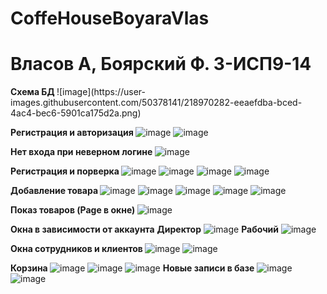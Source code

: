 # CoffeHouseBoyaraVlas


<h1> Власов А, Боярский Ф. 3-ИСП9-14 </h1>
<b> Схема БД </b>
![image](https://user-images.githubusercontent.com/50378141/218970282-eeaefdba-bced-4ac4-bec6-5901ca175d2a.png)

<b> Регистрация и авторизация </b>
![image](https://user-images.githubusercontent.com/50378141/218975361-b81e3833-dda0-4f1b-b8ad-cdcc8f46e1ba.png)
![image](https://user-images.githubusercontent.com/50378141/218975402-b3703171-72f1-4f4e-9ec4-921488c6163d.png)

<b> Нет входа при неверном логине </b>
![image](https://user-images.githubusercontent.com/50378141/218975582-48348d7b-1da3-4d79-919c-03ee0bfc352c.png)

<b> Регистрация и порверка </b>
![image](https://user-images.githubusercontent.com/50378141/218975729-fb95eeb1-d4d9-4b14-841f-f5bde8fbabe8.png)
![image](https://user-images.githubusercontent.com/50378141/218975824-013081b7-daee-4def-8b1e-12ca0e401821.png)
![image](https://user-images.githubusercontent.com/50378141/218976023-394b33ca-c30b-49b0-90e1-835c4379289b.png)
![image](https://user-images.githubusercontent.com/50378141/218976429-46d2526e-d5e7-4adc-815d-56532da5c21c.png)

<b> Добавление товара </b>
![image](https://user-images.githubusercontent.com/50378141/219850335-587a7b5d-85cb-454a-b5e8-af3077325bab.png)
![image](https://user-images.githubusercontent.com/50378141/219850386-d83eb516-620c-47da-8c5e-e18680ee40df.png)
![image](https://user-images.githubusercontent.com/50378141/219850405-20fea3b3-c0d0-454a-90c5-88f774a97135.png)
![image](https://user-images.githubusercontent.com/50378141/219850358-695791c1-3e84-4dda-8e83-e7cd3ffd360e.png)
![image](https://user-images.githubusercontent.com/50378141/219850365-7048495a-d0ab-4601-9b73-ebc8c574682e.png)

<b> Показ товаров (Page в окне) </b>
![image](https://user-images.githubusercontent.com/50378141/220129330-a54692d9-7006-4166-bad8-e4229e91d148.png)

<b> Окна в зависимости от аккаунта</b>
<b>Директор</b>
![image](https://user-images.githubusercontent.com/50378141/231678973-3a3dcb44-836e-49fc-ac4e-951a8a7208c0.png)
<b>Рабочий</b>
![image](https://user-images.githubusercontent.com/50378141/231679021-75e56ca1-4712-4eff-8281-ecbb913c6850.png)

<b> Окна сотрудников и клиентов </b>
![image](https://user-images.githubusercontent.com/50378141/231679077-8f2a14ee-e879-4d3a-a67c-fa634a56da43.png)
![image](https://user-images.githubusercontent.com/50378141/231679113-770de8ad-41c2-4c72-aaa7-570050b9d8c4.png)

<b> Корзина </b>
![image](https://user-images.githubusercontent.com/50378141/233961995-35ba440c-6d05-4224-897a-e3599ce48f4e.png)
![image](https://user-images.githubusercontent.com/50378141/233962255-741d5db6-7aef-41aa-beab-3265c7547d53.png)
![image](https://user-images.githubusercontent.com/50378141/233962378-a0b2069a-bb17-4db8-b8a0-cace7d84a6a1.png)
<b>Новые записи в базе</b>
![image](https://user-images.githubusercontent.com/50378141/233962526-639ec012-779a-4eb2-96ee-0291bcf98fb8.png)
![image](https://user-images.githubusercontent.com/50378141/233963546-08cd1e0d-5b44-4342-903f-8b4ad028356e.png)


